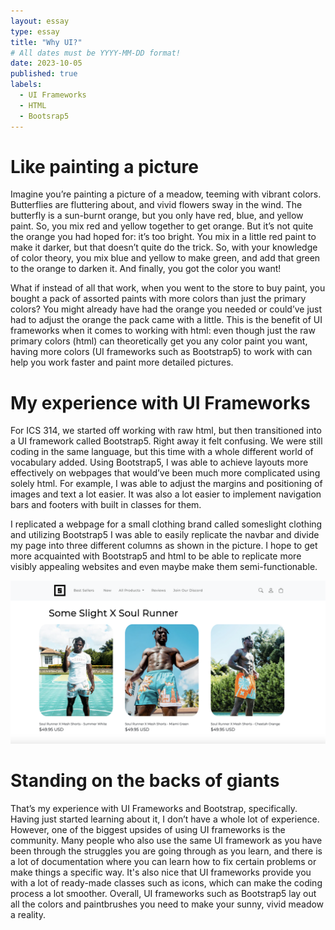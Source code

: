 ```yaml
---
layout: essay
type: essay
title: "Why UI?"
# All dates must be YYYY-MM-DD format!
date: 2023-10-05
published: true
labels:
  - UI Frameworks
  - HTML
  - Bootsrap5
---
```


## <h1>Like painting a picture</h1>

  Imagine you’re painting a picture of a meadow, teeming with vibrant colors. Butterflies are fluttering about, and vivid flowers sway in the wind. The butterfly is a sun-burnt orange, but you only have red, blue, and yellow paint. So, you mix red and yellow together to get orange. But it’s not quite the orange you had hoped for: it’s too bright. You mix in a little red paint to make it darker, but that doesn’t quite do the trick. So, with your knowledge of color theory, you mix blue and yellow to make green, and add that green to the orange to darken it. And finally, you got the color you want!

What if instead of all that work, when you went to the store to buy paint, you bought a pack of assorted paints with more colors than just the primary colors? You might already have had the orange you needed or could’ve just had to adjust the orange the pack came with a little. This is the benefit of UI frameworks when it comes to working with html: even though just the raw primary colors (html) can theoretically get you any color paint you want, having more colors (UI frameworks such as Bootstrap5) to work with can help you work faster and paint more detailed pictures.

## <h1>My experience with UI Frameworks</h1>

   For ICS 314, we started off working with raw html, but then transitioned into a UI framework called Bootstrap5. Right away it felt confusing. We were still coding in the same language, but this time with a whole different world of vocabulary added. Using Bootstrap5, I was able to achieve layouts more effectively on webpages that would’ve been much more complicated using solely html. For example, I was able to adjust the margins and positioning of images and text a lot easier. It was also a lot easier to implement navigation bars and footers with built in classes for them.
   
   I replicated a webpage for a small clothing brand called someslight clothing and utilizing Bootstrap5 I was able to easily replicate the navbar and divide my page into three different columns as shown in the picture. I hope to get more acquainted with Bootstrap5 and html to be able to replicate more visibly appealing websites and even maybe make them semi-functionable.

<img width="1000px" class="rounded float-start pe-4" src="../img/tyreek.png">





## <h1>Standing on the backs of giants</h1>

  That’s my experience with UI Frameworks and Bootstrap, specifically. Having just started learning about it, I don’t have a whole lot of experience. However, one of the biggest upsides of using UI frameworks is the community. Many people who also use the same UI framework as you have been through the struggles you are going through as you learn, and there is a lot of documentation where you can learn how to fix certain problems or make things a specific way. It's also nice that UI frameworks provide you with a lot of ready-made classes such as icons, which can make the coding process a lot smoother. Overall, UI frameworks such as Bootstrap5 lay out all the colors and paintbrushes you need to make your sunny, vivid meadow a reality.






